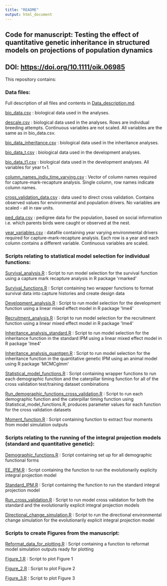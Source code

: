 ```yaml
---
title: "README"
output: html_document
---
```


## Code for manuscript: Testing the effect of quantitative genetic inheritance in structured models on projections of population dynamics

## DOI: https://doi.org/10.1111/oik.06985

This repository contains:

### Data files:

Full description of all files and contents in [Data_description.md](https://github.com/emilygsimmonds/Evolutionarily_Explicity_IPM/blob/master/Data_description.md).

[bio_data.csv](https://github.com/emilygsimmonds/Evolutionarily_Explicity_IPM/blob/master/bio_data.csv) : biological data used in the analyses. 

[descale.csv](https://github.com/emilygsimmonds/Evolutionarily_Explicity_IPM/blob/master/descale.csv) : biological data used in the analyses. Rows are individual breeding attempts. Continuous variables are not scaled. All variables are the same as in bio_data.csv.

[bio_data_inheritance.csv](https://github.com/emilygsimmonds/Evolutionarily_Explicity_IPM/blob/master/bio_data_inheritance.csv) : biological data used in the inheritance analyses. 

[bio_data_t.csv](https://github.com/emilygsimmonds/Cue_Identification/blob/master/bio_data.csv) : biological data used in the development analyses.

[bio_data_t1.csv](https://github.com/emilygsimmonds/Cue_Identification/blob/master/bio_data.csv) : biological data used in the development analyses. All variables for year t+1.

[column_names_indiv_time_varying.csv](https://github.com/emilygsimmonds/Cue_Identification/blob/master/bio_data.csv) : Vector of column names required for capture-mark-recapture analysis. Single column, row names indicate column names.

[cross_validation_data.csv](https://github.com/emilygsimmonds/Cue_Identification/blob/master/bio_data.csv) : data used to direct cross validation. Contains observed values for environmental and population drivers. No variables are scaled - all in raw units. 

[ped_data.csv](https://github.com/emilygsimmonds/Cue_Identification/blob/master/bio_data.csv) : pedigree data for the population, based on social information i.e. which parents birds were caught or observed at the nest. 

[year_variables.csv](https://github.com/emilygsimmonds/Cue_Identification/blob/master/bio_data.csv) : datafile containing year varying environmental drivers required for capture-mark-recapture analysis. Each row is a year and each column contains a different variable. Continuous variables are scaled. 

### Scripts relating to statistical model selection for individual functions:

[Survival_analysis.R](https://github.com/emilygsimmonds/Cue_Identification/blob/master/bio_data.csv) : Script to run model selection for the survival function using a capture mark recapture analysis in R package 'rmarked'

[Survival_functions.R](https://github.com/emilygsimmonds/Cue_Identification/blob/master/bio_data.csv) : Script containing two wrapper functions to format survival data into capture histories and create design data

[Development_analysis.R](https://github.com/emilygsimmonds/Cue_Identification/blob/master/bio_data.csv) : Script to run model selection for the development function using a linear mixed effect model in R package 'lme4'

[Recruitment_analysis.R](https://github.com/emilygsimmonds/Cue_Identification/blob/master/bio_data.csv) : Script to run model selection for the recruitment function using a linear mixed effect model in R package 'lme4'

[Inheritance_analysis_standard.R](https://github.com/emilygsimmonds/Cue_Identification/blob/master/bio_data.csv) : Script to run model selection for the inheritance function in the standard IPM using a linear mixed effect model in R package 'lme4'

[Inheritance_analysis_quantgen.R](https://github.com/emilygsimmonds/Cue_Identification/blob/master/bio_data.csv) : Script to run model selection for the inheritance function in the quantitative genetic IPM using an animal model using R package 'MCMCglmm'

[Statistical_model_functions.R](https://github.com/emilygsimmonds/Cue_Identification/blob/master/bio_data.csv) : Script containing wrapper functions to run each demographic function and the caterpillar timing function for all of the cross validation test/training dataset combinations

[Run_demographic_functions_cross_validation.R](https://github.com/emilygsimmonds/Cue_Identification/blob/master/bio_data.csv) : Script to run each demographic function and the caterpillar timing function using Statistical_model_functions.R, produces parameter values for each function for the cross validation datasets

[Moment_function.R](https://github.com/emilygsimmonds/Cue_Identification/blob/master/bio_data.csv) : Script containing function to extract four moments from model simulation outputs

### Scripts relating to the running of the integral projection models (standard and quantitative genetic):

[Demographic_functions.R](https://github.com/emilygsimmonds/Cue_Identification/blob/master/bio_data.csv) : Script containing set up for all demographic functional forms

[EE_IPM.R](https://github.com/emilygsimmonds/Cue_Identification/blob/master/bio_data.csv) : Script containing the function to run the evolutionarily explicity integral projection model 

[Standard_IPM.R](https://github.com/emilygsimmonds/Cue_Identification/blob/master/bio_data.csv) : Script containing the function to run the standard integral projection model 

[Run_cross_validation.R](https://github.com/emilygsimmonds/Cue_Identification/blob/master/bio_data.csv) : Script to run model cross validation for both the standard and the evolutionarily explicit integral projection models

[Directional_change_simulation.R](https://github.com/emilygsimmonds/Cue_Identification/blob/master/bio_data.csv) : Script to run the directional environmental change simulation for the evolutionarily explicit integral projection model

### Scripts to create Figures from the manuscript:

[Reformat_data_for_plotting.R](https://github.com/emilygsimmonds/Cue_Identification/blob/master/bio_data.csv) : Script containing a function to reformat model simulation outputs ready for plotting

[Figure_1.R](https://github.com/emilygsimmonds/Cue_Identification/blob/master/bio_data.csv) : Script to plot Figure 1

[Figure_2.R](https://github.com/emilygsimmonds/Cue_Identification/blob/master/bio_data.csv) : Script to plot Figure 2

[Figure_3.R](https://github.com/emilygsimmonds/Cue_Identification/blob/master/bio_data.csv) : Script to plot Figure 3
